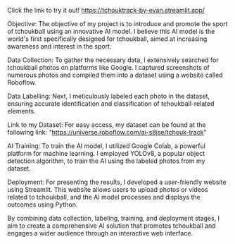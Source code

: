 Click the link to try it out!
https://tchouktrack-by-evan.streamlit.app/

Objective:
The objective of my project is to introduce and promote the sport of tchoukball using an innovative AI model. I believe this AI model is the world's first specifically designed for tchoukball, aimed at increasing awareness and interest in the sport.

Data Collection:
To gather the necessary data, I extensively searched for tchoukball photos on platforms like Google. I captured screenshots of numerous photos and compiled them into a dataset using a website called Roboflow.

Data Labelling:
Next, I meticulously labeled each photo in the dataset, ensuring accurate identification and classification of tchoukball-related elements.

Link to my Dataset:
For easy access, my dataset can be found at the following link: "https://universe.roboflow.com/ai-s8jse/tchouk-track"

AI Training:
To train the AI model, I utilized Google Colab, a powerful platform for machine learning. I employed YOLOv8, a popular object detection algorithm, to train the AI using the labeled photos from my dataset.

Deployment:
For presenting the results, I developed a user-friendly website using Streamlit. This website allows users to upload photos or videos related to tchoukball, and the AI model processes and displays the outcomes using Python.

By combining data collection, labeling, training, and deployment stages, I aim to create a comprehensive AI solution that promotes tchoukball and engages a wider audience through an interactive web interface.
